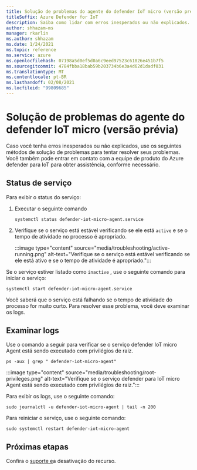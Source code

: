 ```yaml
---
title: Solução de problemas do agente do defender IoT micro (versão prévia)
titleSuffix: Azure Defender for IoT
description: Saiba como lidar com erros inesperados ou não explicados.
author: shhazam-ms
manager: rkarlin
ms.author: shhazam
ms.date: 1/24/2021
ms.topic: reference
ms.service: azure
ms.openlocfilehash: 07198a5d0ef5d0a6c9eed97523c61826e451b7f5
ms.sourcegitcommit: 4784fbba18bab59b203734b6e3a4d62d1dadf031
ms.translationtype: MT
ms.contentlocale: pt-BR
ms.lasthandoff: 02/08/2021
ms.locfileid: "99809685"
---
```

# <a name="defender-iot-micro-agent-troubleshooting-preview"></a>Solução de problemas do agente do defender IoT micro (versão prévia)

Caso você tenha erros inesperados ou não explicados, use os seguintes métodos de solução de problemas para tentar resolver seus problemas. Você também pode entrar em contato com a equipe de produto do Azure defender para IoT para obter assistência, conforme necessário.   

## <a name="service-status"></a>Status de serviço 

Para exibir o status do serviço: 

1. Executar o seguinte comando

    ```azurecli
    systemctl status defender-iot-micro-agent.service 
    ```

1. Verifique se o serviço está estável verificando se ele está `active` e se o tempo de atividade no processo é apropriado.

    :::image type="content" source="media/troubleshooting/active-running.png" alt-text="Verifique se o serviço está estável verificando se ele está ativo e se o tempo de atividade é apropriado.":::

Se o serviço estiver listado como `inactive` , use o seguinte comando para iniciar o serviço:

```azurecli
systemctl start defender-iot-micro-agent.service 
```

Você saberá que o serviço está falhando se o tempo de atividade do processo for muito curto. Para resolver esse problema, você deve examinar os logs.

## <a name="review-logs"></a>Examinar logs 

Use o comando a seguir para verificar se o serviço defender IoT micro Agent está sendo executado com privilégios de raiz.

```azurecli
ps -aux | grep " defender-iot-micro-agent"
```

:::image type="content" source="media/troubleshooting/root-privileges.png" alt-text="Verifique se o serviço defender para IoT micro Agent está sendo executado com privilégios de raiz.":::

Para exibir os logs, use o seguinte comando:  

```azurecli
sudo journalctl -u defender-iot-micro-agent | tail -n 200 
```

Para reiniciar o serviço, use o seguinte comando: 

```azurecli
sudo systemctl restart defender-iot-micro-agent  
```

## <a name="next-steps"></a>Próximas etapas

Confira o [suporte e](edge-security-module-deprecation.md)a desativação do recurso.
